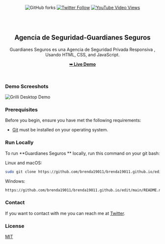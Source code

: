 <div align="center">
  

  ![GitHub forks](https://img.shields.io/github/forks/codewithsadee/grilli?style=social)
[![Twitter Follow](https://img.shields.io/twitter/follow/codewithsadee_?style=social)](https://twitter.com/intent/follow?screen_name=codewithsadee_)
  [![YouTube Video Views](https://img.shields.io/youtube/views/CjVGp5kGHxA?style=social)](https://youtu.be/CjVGp5kGHxA)

  <br />
  <br />

  <h2 align="center">Agencia de Seguridad-Guardianes Seguros</h2>

  Guardianes Seguros es una Agencia de Seguridad Privada Responsiva , <br />Usando  HTML, CSS, and JavaScript.

  <a href="https://github.com/brenda19011/brenda19011.github.io/edit/main/README.md"><strong>➥ Live Demo</strong></a>

</div>

<br />

### Demo Screeshots

![Grilli Desktop Demo](./readme-images/desktop.png "Desktop Demo")

### Prerequisites

Before you begin, ensure you have met the following requirements:

* [Git](https://git-scm.com/downloads "Download Git") must be installed on your operating system.

### Run Locally

To run **Guardianes Seguros ** locally, run this command on your git bash:

Linux and macOS:

```bash
sudo git clone https://github.com/brenda19011/brenda19011.github.io/edit/main/README.md
```

Windows:

```bash
https://github.com/brenda19011/brenda19011.github.io/edit/main/README.md
```

### Contact

If you want to contact with me you can reach me at [Twitter](https://www.twitter.com/codewithsadee).

### License

[MIT](https://choosealicense.com/licenses/mit/)
